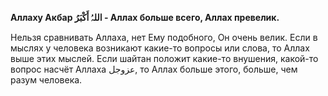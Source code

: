**Аллаху Акбар اللہُ أَکْبَرُ - Аллах больше всего, Аллах превелик.**  

Нельзя сравнивать Аллаха, нет Ему подобного, Он очень велик.
Если в мыслях у человека возникают какие-то вопросы или слова, то Аллах
выше этих мыслей. Если шайтан положит какие-то внушения, какой-то вопрос
насчёт Аллаха عزوجل, то Аллах больше этого, больше, чем разум человека.